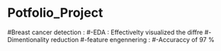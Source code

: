 # Potfolio_Project

#Breast cancer detection : 
#-EDA : Effectivelty visualized the diffre
#-Dimentionality reduction 
#-feature engennering : 
#-Accuraccy of 97 % 
